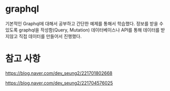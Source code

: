 # graphql

기본적인 Graphql에 대해서 공부하고 간단한 예제를 통해서 학습했다.
정보를 받을 수 있도록 graphql을 작성함(Query, Mutation)
데이터베이스나 API를 통해 데이터를 받지않고 직접 데이터를 만들어서 진행했다.


# 참고 사항

https://blog.naver.com/dev_seung2/221701802668

https://blog.naver.com/dev_seung2/221704576025 
